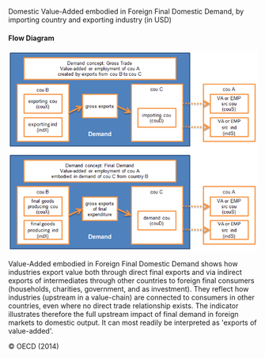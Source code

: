 

Domestic Value-Added embodied in Foreign Final Domestic Demand, by importing country and exporting industry (in USD)

#### Flow Diagram

![Compare means - summary](figures/icioFlowDiagram.png)

Value-Added embodied in Foreign Final Domestic Demand shows how industries export value both through direct final exports and via indirect exports of intermediates through other countries to foreign final consumers (households, charities, government, and as investment). They reflect how industries (upstream in a value-chain) are connected to consumers in other countries, even where no direct trade relationship exists. The indicator illustrates therefore the full upstream impact of final demand in foreign markets to domestic output. It can most readily be interpreted as 'exports of value-added'.

&copy; OECD (2014)
